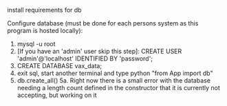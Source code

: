 install requirements for db

Configure database (must be done for each persons system as this program is hosted locally):

1. mysql -u root
2. [If you have an 'admin' user skip this step]: CREATE USER 'admin'@'localhost' IDENTIFIED BY 'password';
3. CREATE DATABASE vax_data;
4. exit sql, start another terminal and type python "from App import db"
5. db.create_all() 
5a. Right now there is a small error with the database needing a length count defined in the constructor that it is currently not accepting, but working on it
